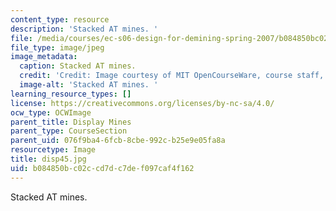 ```yaml
---
content_type: resource
description: 'Stacked AT mines. '
file: /media/courses/ec-s06-design-for-demining-spring-2007/b084850bc02ccd7dc7def097caf4f162_disp45.jpg
file_type: image/jpeg
image_metadata:
  caption: Stacked AT mines.
  credit: 'Credit: Image courtesy of MIT OpenCourseWare, course staff, and students.'
  image-alt: 'Stacked AT mines. '
learning_resource_types: []
license: https://creativecommons.org/licenses/by-nc-sa/4.0/
ocw_type: OCWImage
parent_title: Display Mines
parent_type: CourseSection
parent_uid: 076f9ba4-6fcb-8cbe-992c-b25e9e05fa8a
resourcetype: Image
title: disp45.jpg
uid: b084850b-c02c-cd7d-c7de-f097caf4f162
---
```

Stacked AT mines. 